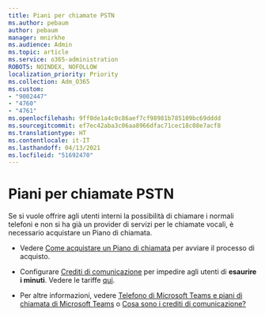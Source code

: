 ```yaml
---
title: Piani per chiamate PSTN
ms.author: pebaum
author: pebaum
manager: mnirkhe
ms.audience: Admin
ms.topic: article
ms.service: o365-administration
ROBOTS: NOINDEX, NOFOLLOW
localization_priority: Priority
ms.collection: Adm_O365
ms.custom:
- "9002447"
- "4760"
- "4761"
ms.openlocfilehash: 9ff0de1a4c0c86aef7cf98981b785109bc69dddd
ms.sourcegitcommit: ef7ec42aba3c06aa8966dfac71cec18c08e7acf8
ms.translationtype: HT
ms.contentlocale: it-IT
ms.lasthandoff: 04/13/2021
ms.locfileid: "51692470"
---
```

# <a name="pstn-calling-plans"></a>Piani per chiamate PSTN

Se si vuole offrire agli utenti interni la possibilità di chiamare i normali telefoni e non si ha già un provider di servizi per le chiamate vocali, è necessario acquistare un Piano di chiamata.

- Vedere [Come acquistare un Piano di chiamata](https://docs.microsoft.com/MicrosoftTeams/calling-plans-for-office-365) per avviare il processo di acquisto.

- Configurare [Crediti di comunicazione](https://docs.microsoft.com/microsoftteams/set-up-communications-credits-for-your-organization) per impedire agli utenti di **esaurire i minuti**. Vedere le tariffe [qui](https://products.office.com/microsoft-teams/voice-calling). 

- Per altre informazioni, vedere [Telefono di Microsoft Teams e piani di chiamata di Microsoft Teams](https://docs.microsoft.com/MicrosoftTeams/calling-plan-landing-page) o [Cosa sono i crediti di comunicazione?](https://docs.microsoft.com/microsoftteams/what-are-communications-credits)
